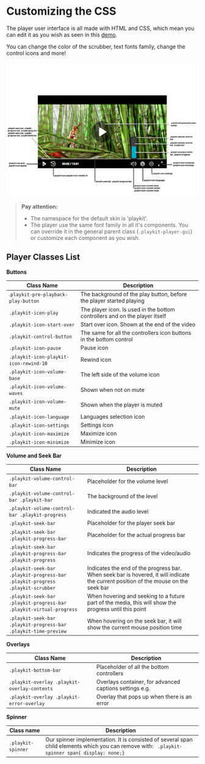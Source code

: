 # Customizing the CSS
The player user interface is all made with HTML and CSS, which mean you can edit it as you wish as seen in this [demo](https://codepen.io/anon/pen/JMaObJ?editors=1100).

You can change the color of the scrubber, text fonts family, change the control icons and more!

![Here is some of the classes you can override](./images/cssOverride-nocopy.png)





> **Pay attention:**
> - The namespace for the default skin is 'playkit'.
> - The player use the same font family in all it's components. You can override it in the general parent class (`.playkit-player-gui`) or customize each component as you wish.


## Player Classes List

**Buttons**

|Class Name| Description |
|--|--|
| .`playkit-pre-playback-play-button` | The background of the play button, before the player started playing |
| `.playkit-icon-play` | The player icon. Is used in the bottom controllers and on the player itself |
|`.playkit-icon-start-over`| Start over icon. Shown at the end of the video|
| `.playkit-control-button` | The same for all the controllers icon buttons in the bottom control |
| `.playkit-icon-pause` | Pause icon |
| `.playkit-icon-playkit-icon-rewind-10` |Rewind icon  |
| `.playkit-icon-volume-base`| The left side of the volume icon |
| `.playkit-icon-volume-waves` | Shown when not on mute |
| `.playkit-icon-volume-mute` | Shown when the player is muted |
| `.playkit-icon-language` | Languages selection icon |
| `.playkit-icon-settings` | Settings icon |
|`.playkit-icon-maximize`  | Maximize icon |
| `.playkit-icon-minimize` | Minimize icon |


**Volume and Seek Bar**

| Class Name | Description |
|--|--|
| `.playkit-volume-control-bar` | Placeholder for the volume level |
| `.playkit-volume-control-bar .playkit-bar` | The background of the level |
| `.playkit-volume-control-bar .playkit-progress` | Indicated the audio level |
| `.playkit-seek-bar` | Placeholder for the player seek bar |
| `.playkit-seek-bar .playkit-progress-bar` | Placeholder for the actual progress bar |
| `.playkit-seek-bar .playkit-progress-bar .playkit-progress` | Indicates the progress of the video/audio |
| `.playkit-seek-bar .playkit-progress-bar .playkit-progress .playkit-scrubber` | Indicates the end of the progress bar. When seek bar is hovered, it will indicate the current position of the mouse on the seek bar |
| `.playkit-seek-bar .playkit-progress-bar .playkit-virtual-progress` | When hovering and seeking to a future part of the media, this will show the progress until this point |
| `.playkit-seek-bar .playkit-progress-bar .playkit-time-preview` | When hovering on the seek bar, it will show the current mouse position time |

**Overlays**

| Class Name | Description |
|--|--|
|`.playkit-bottom-bar`| Placeholder of all the bottom controllers|
|`.playkit-overlay .playkit-overlay-contents`| Overlays container, for advanced captions settings e.g. |
|`.playkit-overlay .playkit-error-overlay`| Overlay that pops up when there is an error|

**Spinner**

|Class name| Description |
|--|--|
|`.playkit-spinner`| Our spinner implementation. It is consisted of several span child elements which you can remove with: ` .playkit-spinner span{ display: none;}` |
